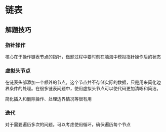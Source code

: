 # 链表

## 解题技巧

### 指针操作

核心在于操作链表节点的指针，做题过程中要时刻在脑海中模拟指针操作后的状态

### 虚拟头节点

在链表头部添加一个额外的节点，这个节点并不存储实际的数据，只是用来简化边界条件的处理。在很多链表问题中，使用虚拟头节点可以使代码更加清晰和简洁。

简化插入和删除操作、处理边界情况等很有用

### 迭代

对于需要遍历多次的问题，可以考虑使用循环，确保遍历每个节点